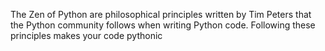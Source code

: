 The Zen of Python are philosophical principles written by Tim Peters that the Python community follows when writing Python code. Following these principles makes your code pythonic